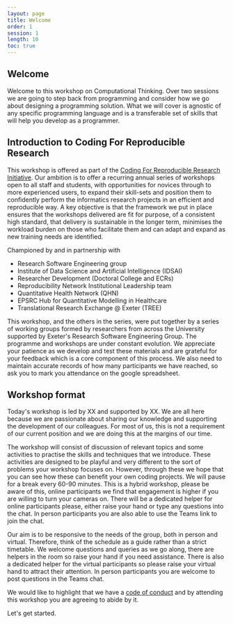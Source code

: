 ```yaml
---
layout: page
title: Welcome
order: 1
session: 1
length: 10
toc: true
---
```


## Welcome

Welcome to this workshop on Computational Thinking. Over two sessions we are going to step back from programming and consider how we go about designing a programming solution. What we will cover is agnostic of any specific programming language and is a transferable set of skills that will help you develop as a programmer.

## Introduction to Coding For Reproducible Research

This workshop is offered as part of the [Coding For Reproducible Research Initiative](https://uniexeterrse.github.io/workshop-homepage/). 
Our ambition is to offer a recurring annual series of workshops open to all staff and students, with opportunities for novices through to more experienced users, to expand their skill-sets and position them to confidently perform the informatics research projects in an efficient and reproducible way. A key objective is that the framework we put in place ensures that the workshops delivered are fit for purpose, of a consistent high standard, that delivery is sustainable in the longer term, minimises the workload burden on those who facilitate them and can adapt and expand as new training needs are identified.

Championed by and in partnership with

- Research Software Engineering group
- Institute of Data Science and Artificial Intelligence (IDSAI)
- Researcher Development (Doctoral College and ECRs)
- Reproducibility Network Institutional Leadership team
- Quantitative Health Network (QHN) 
- EPSRC Hub for Quantitative Modelling in Healthcare
- Translational Research Exchange @ Exeter (TREE)

This workshop, and the others in the series, were put together by a series of working groups formed by researchers from across the University supported by Exeter's Research Software Engineering Group. The programme and workshops are under constant evolution. We appreciate your patience as we develop and test these materials and are grateful for your feedback which is a core component of this process. We also need to maintain accurate records of how many participants we have reached, so ask you to mark you attendance on the google spreadsheet.

## Workshop format

Today's workshop is led by XX and supported by XX. We are all here because we are passionate about sharing our knowledge and supporting the development of our colleagues. For most of us, this is not a requirement of our current position and we are doing this at the margins of our time.

The workshop will consist of discussion of relevant topics and some activities to practise the skills and techniques that we introduce. These activities are designed to be playful and very different to the sort of problems your workshop focuses on. However, through these we hope that you can see how these can benefit your own coding projects. We will pause for a break every 60-90 minutes.  This is a hybrid workshop, please be aware of this, online participants we find that engagement is higher if you are willing to turn your cameras on. There will be a dedicated helper for online participants please, either raise your hand or type any questions into the chat. In person participants you are also able to use the Teams link to join the chat. 

Our aim is to be responsive to the needs of the group, both in person and virtual. Therefore, think of the schedule as a guide rather than a strict timetable. We welcome questions and queries as we go along, there are helpers in the room so raise your hand if you need assistance. There is also a dedicated helper for the virtual participants so please raise your virtual hand to attract their attention. In person participants you are welcome to post questions in the Teams chat.  

We would like to highlight that we have a [code of conduct](https://uniexeterrse.github.io/computational-thinking/code.html) and by attending this workshop you are agreeing to abide by it. 

Let's get started.

